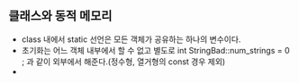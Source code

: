## 클래스와 동적 메모리

* class 내에서 static 선언은 모든 객체가 공유하는 하나의 변수이다.
* 초기화는 어느 객체 내부에서 할 수 없고 별도로 int StringBad::num_strings = 0 ; 과 같이 외부에서 해준다.(정수형, 열거형의 const 경우 제외)
* 